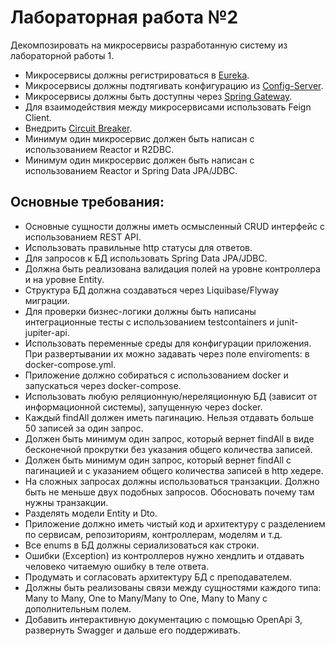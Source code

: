 # Лабораторная работа №2

Декомпозировать на микросервисы разработанную систему из лабораторной работы 1.

 - Микросервисы должны регистрироваться в [Eureka](https://spring.io/projects/spring-cloud-netflix).
 - Микросервисы должны подтягивать конфигурацию из [Config-Server](https://spring.io/projects/spring-cloud-config).
 - Микросервисы должны быть доступны через [Spring Gateway](https://spring.io/projects/spring-cloud-gateway).
 - Для взаимодействия между микросервисами использовать Feign Client.
 - Внедрить [Circuit Breaker](https://cloud.spring.io/spring-cloud-netflix/multi/multi__circuit_breaker_hystrix_clients.html).
 - Минимум один микросервис должен быть написан с использованием Reactor и R2DBC.
 - Минимум один микросервис должен быть написан с использованием Reactor и Spring Data JPA/JDBC.


## Основные требования:

 - Основные сущности должны иметь осмысленный CRUD интерфейс с использованием REST API.
 - Использовать правильные http статусы для ответов.
 - Для запросов к БД использовать Spring Data JPA/JDBC.
 - Должна быть реализована валидация полей на уровне контроллера и на уровне Entity.
 - Структура БД должна создаваться через Liquibase/Flyway миграции.
 - Для проверки бизнес-логики должны быть написаны интеграционные тесты с использованием testcontainers и junit-jupiter-api.
 - Использовать переменные среды для конфигурации приложения. При развертывании их можно задавать через поле enviroments: в docker-compose.yml.
 - Приложение должно собираться с использованием docker и запускаться через docker-compose.
 - Использовать любую реляционную/нереляционную БД (зависит от информационной системы), запущенную через docker.
 - Каждый findAll должен иметь пагинацию. Нельзя отдавать больше 50 записей за один запрос.
 - Должен быть минимум один запрос, который вернет findAll в виде бесконечной прокрутки без указания общего количества записей.
 - Должен быть минимум один запрос, который вернет findAll с пагинацией и с указанием общего количества записей в http хедере.
 - На сложных запросах должны использоваться транзакции. Должно быть не меньше двух подобных запросов. Обосновать почему там нужны транзакции.
 - Разделять модели Entity и Dto.
 - Приложение должно иметь чистый код и архитектуру с разделением по сервисам, репозиториям, контроллерам, моделям и т.д.
 - Все enums в БД должны сериализоваться как строки.
 - Ошибки (Exception) из контроллеров нужно хендлить и отдавать человеко читаемую ошибку в теле ответа.
 - Продумать и согласовать архитектуру БД с преподавателем.
 - Должны быть реализованы связи между сущностями каждого типа: Many to Many, One to Many/Many to One, Many to Many с дополнительным полем.
 - Добавить интерактивную документацию с помощью OpenApi 3, развернуть Swagger и дальше его поддерживать.
